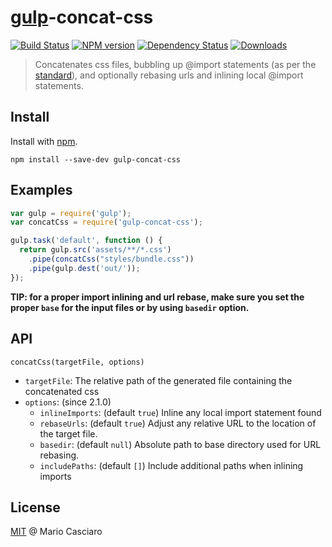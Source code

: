 # [gulp](https://github.com/wearefractal/gulp)-concat-css
[![Build Status](https://secure.travis-ci.org/mariocasciaro/gulp-concat-css.png?branch=master)](https://travis-ci.org/mariocasciaro/gulp-concat-css)
[![NPM version](http://img.shields.io/npm/v/gulp-concat-css.svg)](https://www.npmjs.org/package/gulp-concat-css)
[![Dependency Status](https://david-dm.org/mariocasciaro/gulp-concat-css.svg)](https://david-dm.org/mariocasciaro/gulp-concat-css)
[![Downloads](http://img.shields.io/npm/dm/gulp-concat-css.svg)](https://www.npmjs.org/package/gulp-concat-css)

> Concatenates css files, bubbling up @import statements (as per the [standard](https://developer.mozilla.org/en-US/docs/Web/CSS/@import)), and optionally rebasing urls and inlining local @import statements.

## Install

Install with [npm](https://npmjs.org/package/gulp-concat-css).

```
npm install --save-dev gulp-concat-css
```

## Examples

```js
var gulp = require('gulp');
var concatCss = require('gulp-concat-css');

gulp.task('default', function () {
  return gulp.src('assets/**/*.css')
    .pipe(concatCss("styles/bundle.css"))
    .pipe(gulp.dest('out/'));
});
```

**TIP: for a proper import inlining and url rebase, make sure you set the proper `base` for the input files or by using `basedir` option.**

## API

`concatCss(targetFile, options)`
* `targetFile`: The relative path of the generated file containing the concatenated css
* `options`: (since 2.1.0)
    * `inlineImports`: (default `true`) Inline any local import statement found
    * `rebaseUrls`: (default `true`) Adjust any relative URL to the location of the target file.
    * `basedir`: (default `null`) Absolute path to base directory used for URL rebasing.
    * `includePaths`: (default `[]`) Include additional paths when inlining imports

## License

[MIT](http://en.wikipedia.org/wiki/MIT_License) @ Mario Casciaro
